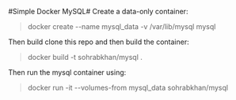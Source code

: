 #Simple Docker MySQL#
Create a data-only container:
 > docker create --name mysql_data -v /var/lib/mysql mysql

Then build clone this repo and then build the container:
 > docker build -t sohrabkhan/mysql .

Then run the mysql container using:
 > docker run -it --volumes-from mysql_data sohrabkhan/mysql
